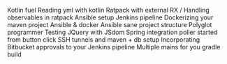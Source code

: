 Kotlin fuel
Reading yml with kotlin
Ratpack with external RX / Handling observables in ratpack
Ansible setup
Jenkins pipeline
Dockerizing your maven project
Ansible & docker
Ansible sane project structure
Polyglot programmer
Testing JQuery with JSdom
Spring integration poller started from button click
SSH tunnels and maven + db setup
Incorporating Bitbucket approvals to your Jenkins pipeline
Multiple mains for you gradle build
